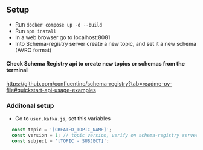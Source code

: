 ## Setup

- Run `docker compose up -d --build`
- Run `npm install`
- In a web browser go to localhost:8081
- Into Schema-registry server create a new topic, and set it a new schema (AVRO format)

#### Check Schema Registry api to create new topics or schemas from the terminal
https://github.com/confluentinc/schema-registry?tab=readme-ov-file#quickstart-api-usage-examples

### Additonal setup
- Go to `user.kafka.js`, set this variables
``` javascript
  const topic = '[CREATED_TOPIC_NAME]';
  const version = 1; // topic version, verify on schema-registry server
  const subject = '[TOPIC - SUBJECT]';
```

